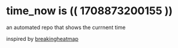 # time_now is (( 1708873200155 ))

an automated repo that shows the currnent time

inspired by [breakingheatmap](https://github.com/breakingheatmap/breakingheatmap)